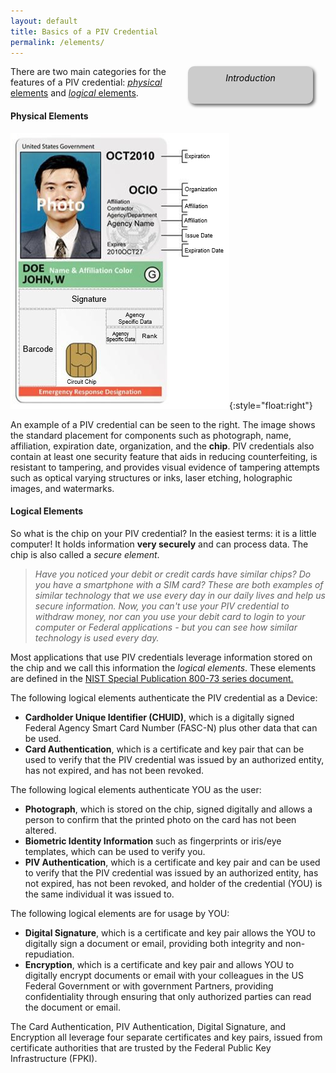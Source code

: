 ```yaml
---
layout: default
title: Basics of a PIV Credential
permalink: /elements/
---
```


<div style="float:right; padding:10px; margin-right:20px; border-radius:10px; width:180px; height:40px; box-shadow:3px 3px 5px 0px; text-align:center; background-color:#CCC; color:#666666">
<div style="color:#000000">
<em>Introduction</em>
</div>
</div>

There are two main categories for the features of a PIV credential: [_physical_ elements](#physical-elements) and [_logical_ elements](#logical-elements).

#### Physical Elements

![Example of a PIV credential and its physical components](../img/elements.png){:style="float:right"}

An example of a PIV credential can be seen to the right. The image shows the standard placement for components such as photograph, name, affiliation, expiration date, organization, and the **chip**. PIV credentials also contain at least one security feature that aids in reducing counterfeiting, is resistant to tampering, and provides visual evidence of tampering attempts such as optical varying structures or inks, laser etching, holographic images, and watermarks.

#### Logical Elements
So what is the chip on your PIV credential?  In the easiest terms: it is a little computer!  It holds information **very securely** and can process data.  The chip is also called a _secure element_.

>  _Have you noticed your debit or credit cards have similar chips? Do you have a smartphone with a SIM card?
>  These are both examples of similar technology that we use every day in our daily lives and help us secure information.  Now, you can't use your PIV credential to withdraw money, nor can you use your debit card to login to your computer or Federal applications - but you can see how similar technology is used every day._

Most applications that use PIV credentials leverage information stored on the chip and we call this information the _logical elements_.  These elements are defined in the [NIST Special Publication 800-73 series document.](http://nvlpubs.nist.gov/nistpubs/SpecialPublications/NIST.SP.800-73-4.pdf)

The following logical elements authenticate the PIV credential as a Device:

* **Cardholder Unique Identifier (CHUID)**, which is a digitally signed Federal Agency Smart Card Number (FASC-N) plus other data that can be used.
* **Card Authentication**, which is a certificate and key pair that can be used to verify that the PIV credential was issued by an authorized entity, has not expired, and has not been revoked.

The following logical elements authenticate YOU as the user:

* **Photograph**, which is stored on the chip, signed digitally and allows a person to confirm that the printed photo on the card has not been altered.
* **Biometric Identity Information** such as fingerprints or iris/eye templates, which can be used to verify you.
* **PIV Authentication**,  which is a certificate and key pair and can be used to verify that the PIV credential was issued by an authorized entity, has not expired, has not been revoked, and holder of the credential (YOU) is the same individual it was issued to.

The following logical elements are for usage by YOU:

* **Digital Signature**, which is a certificate and key pair allows the YOU to digitally sign a document or email, providing both integrity and non-repudiation.
* **Encryption**, which is a certificate and key pair and allows YOU to digitally encrypt documents or email with your colleagues in the US Federal Government or with government Partners, providing confidentiality through ensuring that only authorized parties can read the document or email.

The Card Authentication, PIV Authentication, Digital Signature, and Encryption all leverage four separate certificates and key pairs, issued from certificate authorities that are trusted by the Federal Public Key Infrastructure (FPKI).
